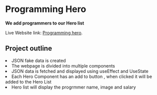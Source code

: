# Programming Hero 
<strong><p>We add programmers to our Hero list<p></strong>
Live Website link: [Programming hero](https://github.com/facebook/create-react-app).

## Project outline
<li>JSON fake data is created</li>
<li>The webpage is divided into multiple components</li>
<li>JSON data is fetched and displayed using useEffect and UseState </li>
<li>Each Hero Component has an add to button , when clicked it will be added to the Hero List</li>
<li>Hero list will display the progrmmer name, image and salary</li>
    

